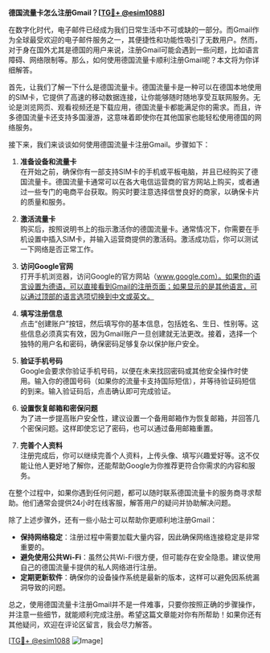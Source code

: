 **德国流量卡怎么注册Gmail？[[TG💪+ @esim1088](https://t.me/s/esim1088)]**

在数字化时代，电子邮件已经成为我们日常生活中不可或缺的一部分。而Gmail作为全球最受欢迎的电子邮件服务之一，其便捷性和功能性吸引了无数用户。然而，对于身在国外尤其是德国的用户来说，注册Gmail可能会遇到一些问题，比如语言障碍、网络限制等。那么，如何使用德国流量卡顺利注册Gmail呢？本文将为你详细解答。

首先，让我们了解一下什么是德国流量卡。德国流量卡是一种可以在德国本地使用的SIM卡，它提供了高速的移动数据连接，让你能够随时随地享受互联网服务。无论是浏览网页、观看视频还是下载应用，德国流量卡都能满足你的需求。而且，许多德国流量卡还支持多国漫游，这意味着即使你在其他国家也能轻松使用德国的网络服务。

接下来，我们来谈谈如何使用德国流量卡注册Gmail。步骤如下：

1. **准备设备和流量卡**  
   在开始之前，确保你有一部支持SIM卡的手机或平板电脑，并且已经购买了德国流量卡。德国流量卡通常可以在各大电信运营商的官方网站上购买，或者通过一些专门的电商平台获取。购买时要注意选择信誉良好的商家，以确保卡片的质量和服务。

2. **激活流量卡**  
   购买后，按照说明书上的指示激活你的德国流量卡。通常情况下，你需要在手机设置中插入SIM卡，并输入运营商提供的激活码。激活成功后，你可以测试一下网络是否正常工作。

3. **访问Google官网**  
   打开手机浏览器，访问Google的官方网站（www.google.com）。如果你的语言设置为德语，可以直接看到Gmail的注册页面；如果显示的是其他语言，可以通过顶部的语言选项切换到中文或英文。

4. **填写注册信息**  
   点击“创建账户”按钮，然后填写你的基本信息，包括姓名、生日、性别等。这些信息必须真实有效，因为Gmail账户一旦创建就无法更改。接着，选择一个独特的用户名和密码，确保密码足够复杂以保护账户安全。

5. **验证手机号码**  
   Google会要求你验证手机号码，以便在未来找回密码或其他安全操作时使用。输入你的德国号码（如果你的流量卡支持国际短信），并等待验证码短信的到来。输入验证码后，点击确认即可完成验证。

6. **设置恢复邮箱和密保问题**  
   为了进一步提高账户安全性，建议设置一个备用邮箱作为恢复邮箱，并回答几个密保问题。这样即使忘记了密码，也可以通过备用邮箱重置。

7. **完善个人资料**  
   注册完成后，你可以继续完善个人资料，上传头像、填写兴趣爱好等。这不仅能让他人更好地了解你，还能帮助Google为你推荐更符合你需求的内容和服务。

在整个过程中，如果你遇到任何问题，都可以随时联系德国流量卡的服务商寻求帮助。他们通常会提供24小时在线客服，解答用户的疑问并协助解决问题。

除了上述步骤外，还有一些小贴士可以帮助你更顺利地注册Gmail：

- **保持网络稳定**：注册过程中需要加载大量内容，因此确保网络连接稳定是非常重要的。
- **避免使用公共Wi-Fi**：虽然公共Wi-Fi很方便，但可能存在安全隐患。建议使用自己的德国流量卡提供的私人网络进行注册。
- **定期更新软件**：确保你的设备操作系统是最新的版本，这样可以避免因系统漏洞导致的问题。

总之，使用德国流量卡注册Gmail并不是一件难事，只要你按照正确的步骤操作，并注意一些细节，就能顺利完成注册。希望这篇文章能对你有所帮助！如果你还有其他疑问，欢迎在评论区留言，我会尽力解答。

[[TG💪+ @esim1088](https://t.me/s/esim1088) ![Image](https://i.postimg.cc/4NQfJmqS/Snipaste-2025-05-13-00-14-12.png)]